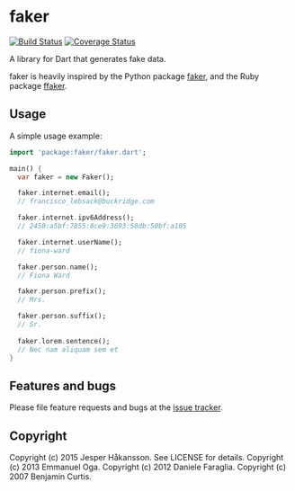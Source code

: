 # faker
[![Build Status](https://travis-ci.org/drager/faker.svg?branch=master)](https://travis-ci.org/drager/faker)
[![Coverage Status](https://coveralls.io/repos/drager/faker/badge.svg)](https://coveralls.io/r/drager/faker)

A library for Dart that generates fake data.

faker is heavily inspired by the Python package [faker](https://github.com/joke2k/faker),
and the Ruby package [ffaker](https://github.com/EmmanuelOga/ffaker).

## Usage

A simple usage example:
```dart
import 'package:faker/faker.dart';

main() {
  var faker = new Faker();

  faker.internet.email();
  // francisco_lebsack@buckridge.com

  faker.internet.ipv6Address();
  // 2450:a5bf:7855:8ce9:3693:58db:50bf:a105

  faker.internet.userName();
  // fiona-ward

  faker.person.name();
  // Fiona Ward

  faker.person.prefix();
  // Mrs.

  faker.person.suffix();
  // Sr.
  
  faker.lorem.sentence();
  // Nec nam aliquam sem et
}
```

## Features and bugs

Please file feature requests and bugs at the [issue tracker][tracker].

[tracker]: https://github.com/drager/faker/issues

## Copyright
Copyright (c) 2015 Jesper Håkansson. See LICENSE for details. Copyright (c) 2013 Emmanuel Oga.
Copyright (c) 2012 Daniele Faraglia. Copyright (c) 2007 Benjamin Curtis.
